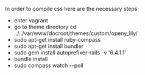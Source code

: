 In order to compile css here are the necessary steps:

- enter vagrant
- go to theme directory cd ../../var/www/docroot/themes/custom/openy_lily/
- sudo apt-get install ruby-compass
- sudo apt-get install bundler
- sudo gem install autoprefixer-rails -v '6.4.1.1'
- bundle install
- sudo compass watch --poll
